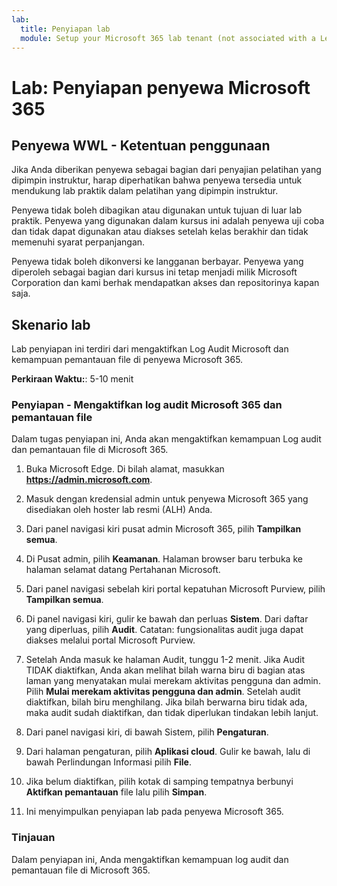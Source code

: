 ```yaml
---
lab:
  title: Penyiapan lab
  module: Setup your Microsoft 365 lab tenant (not associated with a Learn module)
---
```


# Lab: Penyiapan penyewa Microsoft 365

## Penyewa WWL - Ketentuan penggunaan
Jika Anda diberikan penyewa sebagai bagian dari penyajian pelatihan yang dipimpin instruktur, harap diperhatikan bahwa penyewa tersedia untuk mendukung lab praktik dalam pelatihan yang dipimpin instruktur.

Penyewa tidak boleh dibagikan atau digunakan untuk tujuan di luar lab praktik. Penyewa yang digunakan dalam kursus ini adalah penyewa uji coba dan tidak dapat digunakan atau diakses setelah kelas berakhir dan tidak memenuhi syarat perpanjangan.

Penyewa tidak boleh dikonversi ke langganan berbayar. Penyewa yang diperoleh sebagai bagian dari kursus ini tetap menjadi milik Microsoft Corporation dan kami berhak mendapatkan akses dan repositorinya kapan saja.

## Skenario lab

Lab penyiapan ini terdiri dari mengaktifkan Log Audit Microsoft dan kemampuan pemantauan file di penyewa Microsoft 365.

**Perkiraan Waktu:**: 5-10 menit

### Penyiapan - Mengaktifkan log audit Microsoft 365 dan pemantauan file

Dalam tugas penyiapan ini, Anda akan mengaktifkan kemampuan Log audit dan pemantauan file di Microsoft 365.  

1. Buka Microsoft Edge. Di bilah alamat, masukkan **https://admin.microsoft.com**.

1. Masuk dengan kredensial admin untuk penyewa Microsoft 365 yang disediakan oleh hoster lab resmi (ALH) Anda.

1. Dari panel navigasi kiri pusat admin Microsoft 365, pilih **Tampilkan semua**.

1. Di Pusat admin, pilih **Keamanan**.  Halaman browser baru terbuka ke halaman selamat datang Pertahanan Microsoft.  

1. Dari panel navigasi sebelah kiri portal kepatuhan Microsoft Purview, pilih **Tampilkan semua**.

1. Di panel navigasi kiri, gulir ke bawah dan perluas **Sistem**.  Dari daftar yang diperluas, pilih **Audit**.  Catatan: fungsionalitas audit juga dapat diakses melalui portal Microsoft Purview.

1. Setelah Anda masuk ke halaman Audit, tunggu 1-2 menit.  Jika Audit TIDAK diaktifkan, Anda akan melihat bilah warna biru di bagian atas laman yang menyatakan mulai merekam aktivitas pengguna dan admin.  Pilih **Mulai merekam aktivitas pengguna dan admin**.  Setelah audit diaktifkan, bilah biru menghilang.  Jika bilah berwarna biru tidak ada, maka audit sudah diaktifkan, dan tidak diperlukan tindakan lebih lanjut.

1. Dari panel navigasi kiri, di bawah Sistem, pilih **Pengaturan**.

1. Dari halaman pengaturan, pilih **Aplikasi cloud**.   Gulir ke bawah, lalu di bawah Perlindungan Informasi pilih **File**.

1. Jika belum diaktifkan, pilih kotak di samping tempatnya berbunyi **Aktifkan pemantauan** file lalu pilih **Simpan**.  

1. Ini menyimpulkan penyiapan lab pada penyewa Microsoft 365.

### Tinjauan

Dalam penyiapan ini, Anda mengaktifkan kemampuan log audit dan pemantauan file di Microsoft 365.
